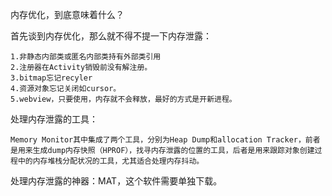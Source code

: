 内存优化，到底意味着什么？

首先谈到内存优化，那么就不得不提一下内存泄露：

    1.非静态内部类或匿名内部类持有外部类引用
    2.注册器在Activity销毁前没有解注册。
    3.bitmap忘记recyler
    4.资源对象忘记关闭如cursor。
    5.webview，只要使用，内存就不会释放，最好的方式是开新进程。
    

处理内存泄露的工具：

    Memory Monitor其中集成了两个工具，分别为Heap Dump和allocation Tracker，前者是用来生成dump内存快照（HPROF），找寻内存泄露的位置的工具，后者是用来跟踪对象创建过程中的内存堆栈分配状况的工具，尤其适合处理内存抖动。


处理内存泄露的神器：MAT，这个软件需要单独下载。

